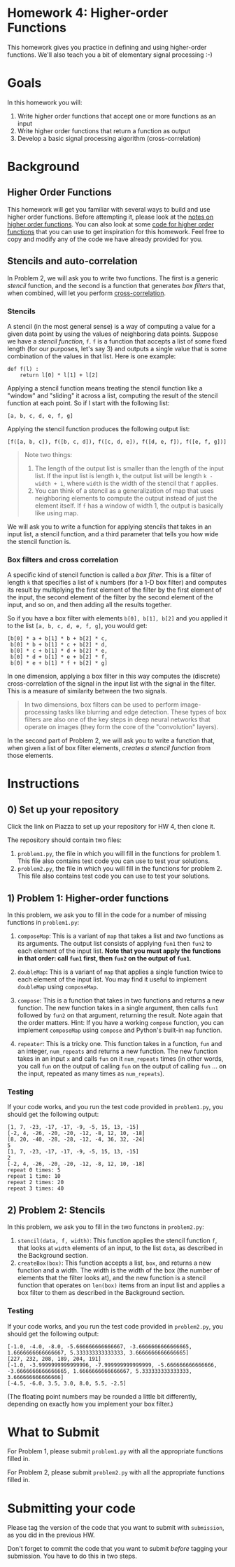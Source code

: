 # Homework 4: Higher-order Functions

This homework gives you practice in defining and using higher-order functions. 
We'll also teach you a bit of elementary signal processing :-)

# Goals

In this homework you will:

1. Write higher order functions that accept one or more functions as an input
2. Write higher order functions that return a function as output
3. Develop a basic signal processing algorithm (cross-correlation)

# Background

## Higher Order Functions

This homework will get you familiar with several ways to build and use higher
order functions. Before attempting it, please look at the [notes on higher order
functions](https://engineering.purdue.edu/~milind/ece20875/2019fall/notes/lecture-07.pdf). You can also look at some [code for higher order
functions](https://engineering.purdue.edu/~milind/ece20875/2019fall/notes/lecture-07-code.pdf) that you can use to get inspiration for this homework. Feel free 
to copy and modify any of the code we have already provided for you.

## Stencils and auto-correlation

In Problem 2, we will ask you to write two functions. The first is a generic
*stencil* function, and the second is a function that generates *box filters*
that, when combined, will let you perform
[cross-correlation](https://en.wikipedia.org/wiki/Cross-correlation).

### Stencils

A stencil (in the most general sense) is a way of computing a value for a given
data point by using the values of neighboring data points. Suppose we have a
*stencil function*, `f`. `f` is a function that accepts a list of some fixed
length (for our purposes, let's say 3) and outputs a single value that is some
combination of the values in that list. Here is one example:

```
def f(l) :
	return l[0] * l[1] + l[2]
```

Applying a stencil function means treating the stencil function like a "window"
and "sliding" it across a list, computing the result of the stencil function at
each point. So if I start with the following list:

```
[a, b, c, d, e, f, g]
```

Applying the stencil function produces the following output list:

```
[f([a, b, c]), f([b, c, d]), f([c, d, e]), f([d, e, f]), f([e, f, g])]
```

> Note two things:
> 1. The length of the output list is smaller than the length of the input list. If the input list is length `k`, the output list will be length `k - width + 1`, where `width` is the width of the stencil that `f` applies.
> 2. You can think of a stencil as a generalization of map that uses neighboring elements to compute the output instead of just the element itself. If `f` has a window of width 1, the output is basically like using map.

We will ask you to write a function for applying stencils that takes in an input list, a stencil function, and a third parameter that tells you how wide the stencil function is.

### Box filters and cross correlation

A specific kind of stencil function is called a *box filter*. This is a filter of length `k` that specifies a list of `k` numbers (for a 1-D box filter) and computes its result by multiplying the first element of the filter by the first element of the input, the second element of the filter by the second element of the input, and so on, and then adding all the results together.

So if you have a box filter with elements `b[0], b[1], b[2]` and you applied it to the list `[a, b, c, d, e, f, g]`, you would get:

```
[b[0] * a + b[1] * b + b[2] * c,
 b[0] * b + b[1] * c + b[2] * d,
 b[0] * c + b[1] * d + b[2] * e,
 b[0] * d + b[1] * e + b[2] * f,
 b[0] * e + b[1] * f + b[2] * g]
```

In one dimension, applying a box filter in this way computes the (discrete) 
cross-correlation of the signal in the input list with the signal in the 
filter. This is a measure of similarity between the two signals.

> In two dimensions, box filters can be used to perform image-processing tasks 
> like blurring and edge detection. These types of box filters are also one of 
> the key steps in deep neural networks that operate on images (they form the 
> core of the "convolution" layers).

In the second part of Problem 2, we will ask you to write a function that, when
given a list of box filter elements, *creates a stencil function* from those
elements.

# Instructions

## 0) Set up your repository

Click the link on Piazza to set up your repository for HW 4, then clone it.

The repository should contain two files:

1. `problem1.py`, the file in which you will fill in the functions for problem 1. This file also contains test code you can use to test your solutions.
2. `problem2.py`, the file in which you will fill in the functions for problem 2. This file also contains test code you can use to test your solutions.

## 1) Problem 1: Higher-order functions

In this problem, we ask you to fill in the code for a number of missing functions in `problem1.py`:

1. `composeMap`: This is a variant of `map` that takes a list and *two* functions as its arguments. The output list consists of applying `fun1` then `fun2` to each element of the input list. **Note that you must apply the functions in that order: call `fun1` first, then `fun2` on the output of `fun1`**.

2. `doubleMap`: This is a variant of `map` that applies a single function twice to each element of the input list. You may find it useful to implement `doubleMap` using `composeMap`.

3. `compose`: This is a function that takes in two functions and returns a new function. The new function takes in a single argument, then calls `fun1` followed by `fun2` on that argument, returning the result. Note again that the order matters. Hint: If you have a working `compose` function, you can implement `composeMap` using `compose` and Python's built-in `map` function.

4. `repeater`: This is a tricky one. This function takes in a function, `fun` and an integer, `num_repeats` and returns a new function. The new function takes in an input `x` and calls `fun` on it `num_repeats` times (in other words, you call `fun` on the output of calling `fun` on the output of calling `fun` ... on the input, repeated as many times as `num_repeats`).

### Testing

If your code works, and you run the test code provided in `problem1.py`, you should get the following output:

```
[1, 7, -23, -17, -17, -9, -5, 15, 13, -15]
[-2, 4, -26, -20, -20, -12, -8, 12, 10, -18]
[8, 20, -40, -28, -28, -12, -4, 36, 32, -24]
5
[1, 7, -23, -17, -17, -9, -5, 15, 13, -15]
2
[-2, 4, -26, -20, -20, -12, -8, 12, 10, -18]
repeat 0 times: 5
repeat 1 time: 10
repeat 2 times: 20
repeat 3 times: 40
```

## 2) Problem 2: Stencils

In this problem, we ask you to fill in the two functons in `problem2.py`:

1. `stencil(data, f, width)`: This function applies the stencil function `f`, that looks at `width` elements of an input, to the list `data`, as described in the Background section.
2. `createBox(box)`: This function accepts a list, `box`, and returns a new function and a width. The width is the width of the box (the number of elements that the filter looks at), and the new function is a stencil function that operates on `len(box)` items from an input list and applies a box filter to them as described in the Background section.

### Testing

If your code works, and you run the test code provided in `problem2.py`, you should get the following output:

```
[-1.0, -4.0, -8.0, -5.666666666666667, -3.6666666666666665, 1.6666666666666667, 5.333333333333333, 3.6666666666666665]
[227, 232, 208, 189, 204, 191]
[-1.0, -3.9999999999999996, -7.999999999999999, -5.666666666666666, -3.6666666666666665, 1.6666666666666667, 5.333333333333333, 3.666666666666666]
[-4.5, -6.0, 3.5, 3.0, 8.0, 5.5, -2.5]
```

(The floating point numbers may be rounded a little bit differently, depending on exactly how you implement your box filter.)

# What to Submit

For Problem 1, please submit `problem1.py` with all the appropriate functions filled in.

For Problem 2, please submit `problem2.py` with all the appropriate functions filled in.

# Submitting your code

Please tag the version of the code that you want to submit with `submission`, as you did in the previous HW.

Don't forget to commit the code that you want to submit *before* tagging your submission. You have to do this in two steps.
